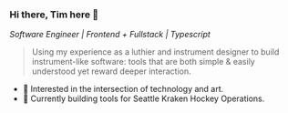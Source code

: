 ### Hi there, Tim here 👋
*Software Engineer | Frontend + Fullstack | Typescript*

> Using my experience as a luthier and instrument designer to build instrument-like software: tools that are both simple & easily understood yet reward deeper interaction.

- 🔭 Interested in the intersection of technology and art.
- 👯 Currently building tools for Seattle Kraken Hockey Operations.
